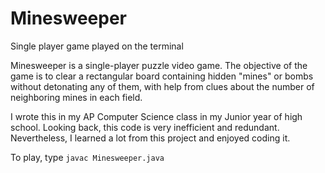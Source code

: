 # Minesweeper
Single player game played on the terminal

Minesweeper is a single-player puzzle video game. The objective of the game is to clear a rectangular board containing hidden "mines" or bombs without detonating any of them, with help from clues about the number of neighboring mines in each field.

I wrote this in my AP Computer Science class in my Junior year of high school. Looking back, this code is very inefficient and redundant. Nevertheless, I learned a lot from this project and enjoyed coding it.

To play, type `javac Minesweeper.java`
